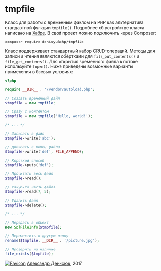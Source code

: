 # tmpfile
Класс для работы с временным файлом на PHP как альтернатива стандартной функции `tmpfile()`. Подробнее об устройстве класса написано на [Хабре](https://habrahabr.ru/post/320078/). В свой проект можно подключить через Composer:

```
composer require denisyukphp/tmpfile
```

Класс поддерживает стандартный набор CRUD-операций. Методы для записи и чтения являются обёртками для `file_put_contents()` и `file_get_contents()`. Для открытия временного файла в потоке используйте `fopen()`. Ниже приведены возможные варианты применения в боевых условиях:

```php
<?php

require __DIR__ . '/vendor/autoload.php';

// Создать временный файл
$tmpfile = new tmpfile;

// Сразу с контентом
$tmpfile = new tmpfile('Hello, world!');

/* ... */

// Записать в файл
$tmpfile->write('abc');

// Дописать в конец файла
$tmpfile->write('def', FILE_APPEND);

// Короткий способ
$tmpfile->puts('def');

// Прочитать весь файл
$tmpfile->read();

// Какую-то часть файла
$tmpfile->read(7, 5);

// Удалить файл
$tmpfile->delete();

/* ... */

// Передать в объект
new SplFileInfo($tmpfile);

// Переместить в другую папку
rename($tmpfile, __DIR__ . '/picture.jpg');

// Проверить на наличие
file_exists($tmpfile);
```

[![Favicon](https://hsto.org/files/e9b/a97/31d/e9ba9731d607484cb3abfdd51fd494d5.png)](https://denisyuk.by) [Александр Денисюк](https://denisyuk.by), 2017
